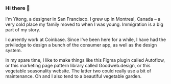 ### Hi there 👋

I'm Yitong, a designer in San Francisco. I grew up in Montreal, Canada – a very cold place my family moved to when I was young. Immigration is a big part of my story. 

I currently work at Coinbase. Since I've been here for a while, I have had the priviledge to design a bunch of the consumer app, as well as the design system.

In my spare time, I like to make things like this Figma plugin called Autoflow, or this marketing page pattern library called Goodweb.design, or this vegetable seasonality website. The latter two could really use a bit of maintenance. Oh and I also tend to a beautiful vegetable garden.


<!--
**yitongzhang/yitongzhang** is a ✨ _special_ ✨ repository because its `README.md` (this file) appears on your GitHub profile.
